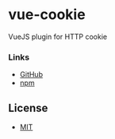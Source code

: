 # vue-cookie

VueJS plugin for HTTP cookie

### Links

*  [GitHub](https://github.com/andrewcaires/vue-cookie)
*  [npm](https://www.npmjs.com/package/@andrewcaires/vue-cookie)

## License

*  [MIT](https://github.com/andrewcaires/vue-cookie/blob/main/LICENSE)
